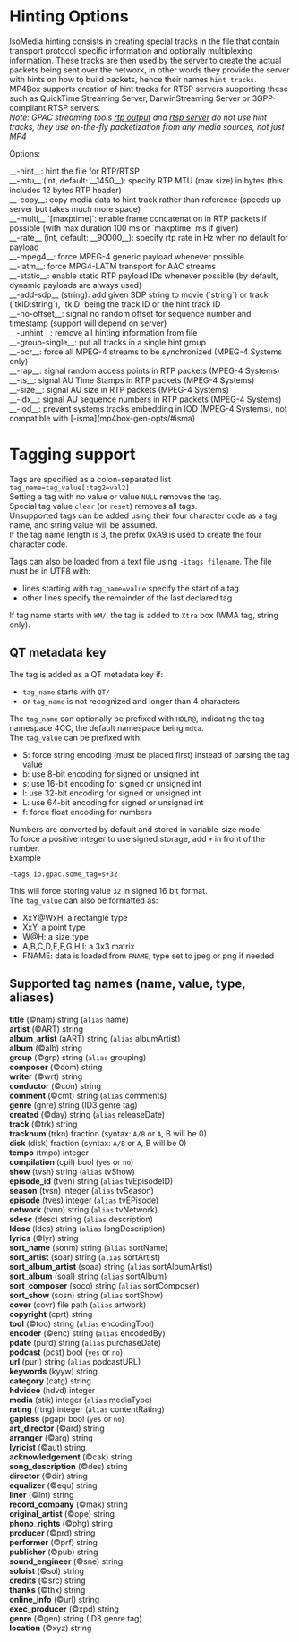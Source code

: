 <!-- automatically generated - do not edit, patch gpac/applications/mp4box/mp4box.c -->

# Hinting Options  
  
IsoMedia hinting consists in creating special tracks in the file that contain transport protocol specific information and optionally multiplexing information. These tracks are then used by the server to create the actual packets being sent over the network, in other words they provide the server with hints on how to build packets, hence their names `hint tracks`.  
MP4Box supports creation of hint tracks for RTSP servers supporting these such as QuickTime Streaming Server, DarwinStreaming Server or 3GPP-compliant RTSP servers.  
_Note: GPAC streaming tools [rtp output](rtpout) and [rtsp server](rtspout) do not use hint tracks, they use on-the-fly packetization from any media sources, not just MP4_  
    
Options:  
<div markdown class="option">
<a id="hint" data-level="basic">__-hint__</a>: hint the file for RTP/RTSP  
</div>
<div markdown class="option">
<a id="mtu" data-level="basic">__-mtu__</a> (int, default: __1450__): specify RTP MTU (max size) in bytes (this includes 12 bytes RTP header)  
</div>
<div markdown class="option">
<a id="copy" data-level="basic">__-copy__</a>: copy media data to hint track rather than reference (speeds up server but takes much more space)  
</div>
<div markdown class="option">
<a id="multi" data-level="basic">__-multi__</a> `[maxptime]`: enable frame concatenation in RTP packets if possible (with max duration 100 ms or `maxptime` ms if given)  
</div>
<div markdown class="option">
<a id="rate" data-level="basic">__-rate__</a> (int, default: __90000__): specify rtp rate in Hz when no default for payload  
</div>
<div markdown class="option">
<a id="mpeg4" data-level="basic">__-mpeg4__</a>: force MPEG-4 generic payload whenever possible  
</div>
<div markdown class="option">
<a id="latm" data-level="basic">__-latm__</a>: force MPG4-LATM transport for AAC streams  
</div>
<div markdown class="option">
<a id="static" data-level="basic">__-static__</a>: enable static RTP payload IDs whenever possible (by default, dynamic payloads are always used)  
</div>
<div markdown class="option">
<a id="add-sdp" data-level="basic">__-add-sdp__</a> (string): add given SDP string to movie (`string`) or track (`tkID:string`), `tkID` being the track ID or the hint track ID  
</div>
<div markdown class="option">
<a id="no-offset" data-level="basic">__-no-offset__</a>: signal no random offset for sequence number and timestamp (support will depend on server)  
</div>
<div markdown class="option">
<a id="unhint" data-level="basic">__-unhint__</a>: remove all hinting information from file  
</div>
<div markdown class="option">
<a id="group-single" data-level="basic">__-group-single__</a>: put all tracks in a single hint group  
</div>
<div markdown class="option">
<a id="ocr" data-level="basic">__-ocr__</a>: force all MPEG-4 streams to be synchronized (MPEG-4 Systems only)  
</div>
<div markdown class="option">
<a id="rap" data-level="basic">__-rap__</a>: signal random access points in RTP packets (MPEG-4 Systems)  
</div>
<div markdown class="option">
<a id="ts" data-level="basic">__-ts__</a>: signal AU Time Stamps in RTP packets (MPEG-4 Systems)  
</div>
<div markdown class="option">
<a id="size" data-level="basic">__-size__</a>: signal AU size in RTP packets (MPEG-4 Systems)  
</div>
<div markdown class="option">
<a id="idx" data-level="basic">__-idx__</a>: signal AU sequence numbers in RTP packets (MPEG-4 Systems)  
</div>
<div markdown class="option">
<a id="iod" data-level="basic">__-iod__</a>: prevent systems tracks embedding in IOD (MPEG-4 Systems), not compatible with [-isma](mp4box-gen-opts/#isma)  
</div>

# Tagging support  
  
Tags are specified as a colon-separated list `tag_name=tag_value[:tag2=val2]`  
Setting a tag with no value or value `NULL` removes the tag.  
Special tag value `clear` (or `reset`) removes all tags.  
Unsupported tags can be added using their four character code as a tag name, and string value will be assumed.  
If the tag name length is 3, the prefix 0xA9 is used to create the four character code.  
    
Tags can also be loaded from a text file using `-itags filename`. The file must be in UTF8 with:  

- lines starting with `tag_name=value` specify the start of a tag  
- other lines specify the remainder of the last declared tag  

    
If tag name starts with `WM/`, the tag is added to `Xtra` box (WMA tag, string only).  
    

## QT metadata key  
The tag is added as a QT metadata key if:  

- `tag_name` starts with `QT/`  
- or `tag_name` is not recognized and longer than 4 characters  

    
The `tag_name` can optionally be prefixed with `HDLR@`, indicating the tag namespace 4CC, the default namespace being `mdta`.  
The `tag_value` can be prefixed with:  

- S: force string encoding (must be placed first) instead of parsing the tag value  
- b: use 8-bit encoding for signed or unsigned int  
- s: use 16-bit encoding for signed or unsigned int  
- l: use 32-bit encoding for signed or unsigned int  
- L: use 64-bit encoding for signed or unsigned int  
- f: force float encoding for numbers  

Numbers are converted by default and stored in variable-size mode.  
To force a positive integer to use signed storage, add `+` in front of the number.  
Example
```
-tags io.gpac.some_tag=s+32
```
  
This will force storing value `32` in signed 16 bit format.  
The `tag_value` can also be formatted as:  

- XxY@WxH: a rectangle type  
- XxY: a point type  
- W@H: a size type  
- A,B,C,D,E,F,G,H,I: a 3x3 matrix  
- FNAME: data is loaded from `FNAME`, type set to jpeg or png if needed  

    

## Supported tag names (name, value, type, aliases)  
__title__ (©nam) string (`alias` name)  
__artist__ (©ART) string  
__album_artist__ (aART) string (`alias` albumArtist)  
__album__ (©alb) string  
__group__ (©grp) string (`alias` grouping)  
__composer__ (©com) string  
__writer__ (©wrt) string  
__conductor__ (©con) string  
__comment__ (©cmt) string (`alias` comments)  
__genre__ (gnre) string (ID3 genre tag)  
__created__ (©day) string (`alias` releaseDate)  
__track__ (©trk) string  
__tracknum__ (trkn) fraction (syntax: `A/B` or `A`, B will be 0)  
__disk__ (disk) fraction (syntax: `A/B` or `A`, B will be 0)  
__tempo__ (tmpo) integer  
__compilation__ (cpil) bool (`yes` or `no`)  
__show__ (tvsh) string (`alias` tvShow)  
__episode_id__ (tven) string (`alias` tvEpisodeID)  
__season__ (tvsn) integer (`alias` tvSeason)  
__episode__ (tves) integer (`alias` tvEPisode)  
__network__ (tvnn) string (`alias` tvNetwork)  
__sdesc__ (desc) string (`alias` description)  
__ldesc__ (ldes) string (`alias` longDescription)  
__lyrics__ (©lyr) string  
__sort_name__ (sonm) string (`alias` sortName)  
__sort_artist__ (soar) string (`alias` sortArtist)  
__sort_album_artist__ (soaa) string (`alias` sortAlbumArtist)  
__sort_album__ (soal) string (`alias` sortAlbum)  
__sort_composer__ (soco) string (`alias` sortComposer)  
__sort_show__ (sosn) string (`alias` sortShow)  
__cover__ (covr) file path (`alias` artwork)  
__copyright__ (cprt) string  
__tool__ (©too) string (`alias` encodingTool)  
__encoder__ (©enc) string (`alias` encodedBy)  
__pdate__ (purd) string (`alias` purchaseDate)  
__podcast__ (pcst) bool (`yes` or `no`)  
__url__ (purl) string (`alias` podcastURL)  
__keywords__ (kyyw) string  
__category__ (catg) string  
__hdvideo__ (hdvd) integer  
__media__ (stik) integer (`alias` mediaType)  
__rating__ (rtng) integer (`alias` contentRating)  
__gapless__ (pgap) bool (`yes` or `no`)  
__art_director__ (©ard) string  
__arranger__ (©arg) string  
__lyricist__ (©aut) string  
__acknowledgement__ (©cak) string  
__song_description__ (©des) string  
__director__ (©dir) string  
__equalizer__ (©equ) string  
__liner__ (©lnt) string  
__record_company__ (©mak) string  
__original_artist__ (©ope) string  
__phono_rights__ (©phg) string  
__producer__ (©prd) string  
__performer__ (©prf) string  
__publisher__ (©pub) string  
__sound_engineer__ (©sne) string  
__soloist__ (©sol) string  
__credits__ (©src) string  
__thanks__ (©thx) string  
__online_info__ (©url) string  
__exec_producer__ (©xpd) string  
__genre__ (©gen) string (ID3 genre tag)  
__location__ (©xyz) string  
